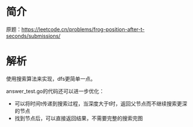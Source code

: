 # 简介
原题：https://leetcode.cn/problems/frog-position-after-t-seconds/submissions/

# 解析
使用搜索算法来实现，dfs更简单一点。

answer_test.go的代码还可以进一步优化：

- 可以将时间t传递到搜索过程，当深度大于t时，返回父节点而不继续搜索更深的节点
- 找到节点后，可以直接返回结果，不需要完整的搜索完图
